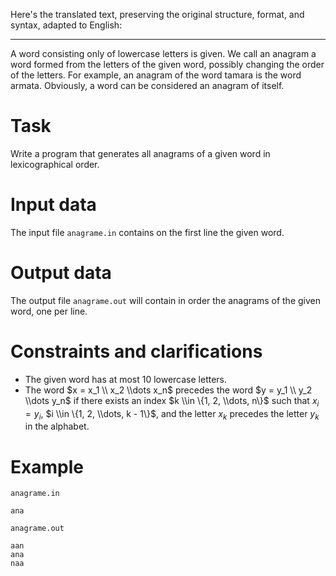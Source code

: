 Here's the translated text, preserving the original structure, format, and syntax, adapted to English:

---

A word consisting only of lowercase letters is given. We call an anagram a word formed from the letters of the given word, possibly changing the order of the letters. For example, an anagram of the word tamara is the word armata. Obviously, a word can be considered an anagram of itself.

# Task

Write a program that generates all anagrams of a given word in lexicographical order.

# Input data

The input file `anagrame.in` contains on the first line the given word.

# Output data

The output file `anagrame.out` will contain in order the anagrams of the given word, one per line.

# Constraints and clarifications

* The given word has at most $10$ lowercase letters.
* The word $x = x_1 \\ x_2 \\dots x_n$ precedes the word $y = y_1 \\ y_2 \\dots y_n$ if there exists an index $k \\in \{1, 2, \\dots, n\}$ such that $x_i = y_i$, $i \\in \{1, 2, \\dots, k - 1\}$, and the letter $x_k$ precedes the letter $y_k$ in the alphabet.

# Example

`anagrame.in`
```
ana
```

`anagrame.out`
```
aan
ana
naa
```

